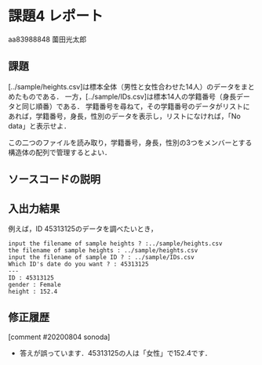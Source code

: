 # 課題4 レポート

aa83988848 薗田光太郎

## 課題

[../sample/heights.csv]は標本全体（男性と女性合わせた14人）のデータをまとめたものである．
一方，[../sample/IDs.csv]は標本14人の学籍番号（身長データと同じ順番）である．
学籍番号を尋ねて，その学籍番号のデータがリストにあれば，学籍番号，身長，性別のデータを表示し，リストになければ，「No data」と表示せよ．

この二つのファイルを読み取り，学籍番号，身長，性別の3つをメンバーとする構造体の配列で管理するとよい．

## ソースコードの説明


## 入出力結果

例えば，ID 45313125のデータを調べたいとき，

```
input the filename of sample heights ? :../sample/heights.csv
the filename of sample heights : ../sample/heights.csv
input the filename of sample ID ? : ../sample/IDs.csv
Which ID's date do you want ? : 45313125
---
ID : 45313125
gender : Female
height : 152.4
```

## 修正履歴

[comment #20200804 sonoda]
- 答えが誤っています．45313125の人は「女性」で152.4です．

